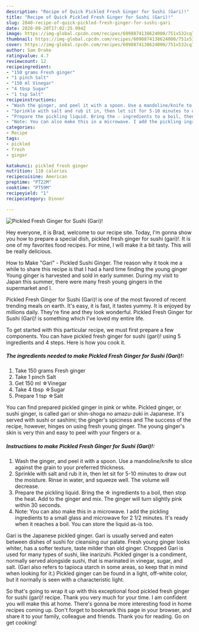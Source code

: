 ```yaml
---
description: "Recipe of Quick Pickled Fresh Ginger for Sushi (Gari)!"
title: "Recipe of Quick Pickled Fresh Ginger for Sushi (Gari)!"
slug: 2840-recipe-of-quick-pickled-fresh-ginger-for-sushi-gari
date: 2020-09-20T17:02:25.994Z
image: https://img-global.cpcdn.com/recipes/6098874138624000/751x532cq70/pickled-fresh-ginger-for-sushi-gari-recipe-main-photo.jpg
thumbnail: https://img-global.cpcdn.com/recipes/6098874138624000/751x532cq70/pickled-fresh-ginger-for-sushi-gari-recipe-main-photo.jpg
cover: https://img-global.cpcdn.com/recipes/6098874138624000/751x532cq70/pickled-fresh-ginger-for-sushi-gari-recipe-main-photo.jpg
author: Sam Drake
ratingvalue: 4.7
reviewcount: 12
recipeingredient:
- "150 grams Fresh ginger"
- "1 pinch Salt"
- "150 ml Vinegar"
- "4 tbsp Sugar"
- "1 tsp Salt"
recipeinstructions:
- "Wash the ginger, and peel it with a spoon. Use a mandoline/knife to slice against the grain to your preferred thickness."
- "Sprinkle with salt and rub it in, then let sit for 5-10 minutes to draw out the moisture. Rinse in water, and squeeze well. The volume will decrease."
- "Prepare the pickling liquid. Bring the ☆ ingredients to a boil, then stop the heat. Add to the ginger and mix. The ginger will turn slightly pink within 30 seconds."
- "Note: You can also make this in a microwave. I add the pickling ingredients to a small glass and microwave for 2 1/2 minutes. It&#39;s ready when it reaches a boil. You can store the liquid as-is too."
categories:
- Recipe
tags:
- pickled
- fresh
- ginger

katakunci: pickled fresh ginger 
nutrition: 110 calories
recipecuisine: American
preptime: "PT22M"
cooktime: "PT59M"
recipeyield: "1"
recipecategory: Dinner

---
```



![Pickled Fresh Ginger for Sushi (Gari)!](https://img-global.cpcdn.com/recipes/6098874138624000/751x532cq70/pickled-fresh-ginger-for-sushi-gari-recipe-main-photo.jpg)

Hey everyone, it is Brad, welcome to our recipe site. Today, I'm gonna show you how to prepare a special dish, pickled fresh ginger for sushi (gari)!. It is one of my favorites food recipes. For mine, I will make it a bit tasty. This will be really delicious.

How to Make &#34;Gari&#34; - Pickled Sushi Ginger. The reason why it took me a while to share this recipe is that I had a hard time finding the young ginger Young ginger is harvested and sold in early summer. During my visit to Japan this summer, there were many fresh young gingers in the supermarket and I.

Pickled Fresh Ginger for Sushi (Gari)! is one of the most favored of recent trending meals on earth. It's easy, it is fast, it tastes yummy. It is enjoyed by millions daily. They're fine and they look wonderful. Pickled Fresh Ginger for Sushi (Gari)! is something which I've loved my entire life.


To get started with this particular recipe, we must first prepare a few components. You can have pickled fresh ginger for sushi (gari)! using 5 ingredients and 4 steps. Here is how you cook it.

<!--inarticleads1-->

##### The ingredients needed to make Pickled Fresh Ginger for Sushi (Gari)!:

1. Take 150 grams Fresh ginger
1. Take 1 pinch Salt
1. Get 150 ml ☆Vinegar
1. Take 4 tbsp ☆Sugar
1. Prepare 1 tsp ☆Salt


You can find prepared pickled ginger in pink or white. Pickled ginger, or sushi ginger, is called gari or shin-shoga no amazu-zuki in Japanese. It&#39;s served with sushi or sashimi; the ginger&#39;s spiciness and The success of the recipe, however, hinges on using fresh young ginger. The young ginger&#39;s skin is very thin and easy to peel with your fingers or a. 

<!--inarticleads2-->

##### Instructions to make Pickled Fresh Ginger for Sushi (Gari)!:

1. Wash the ginger, and peel it with a spoon. Use a mandoline/knife to slice against the grain to your preferred thickness.
1. Sprinkle with salt and rub it in, then let sit for 5-10 minutes to draw out the moisture. Rinse in water, and squeeze well. The volume will decrease.
1. Prepare the pickling liquid. Bring the ☆ ingredients to a boil, then stop the heat. Add to the ginger and mix. The ginger will turn slightly pink within 30 seconds.
1. Note: You can also make this in a microwave. I add the pickling ingredients to a small glass and microwave for 2 1/2 minutes. It&#39;s ready when it reaches a boil. You can store the liquid as-is too.


Gari is the Japanese pickled ginger. Gari is usually served and eaten between dishes of sushi for cleansing our palate. Fresh young ginger looks whiter, has a softer texture, taste milder than old ginger. Chopped Gari is used for many types of sushi, like inarizuhi. Pickled ginger is a condiment, normally served alongside sushi, that is marinated in vinegar, sugar, and salt. (Gari also refers to tapioca starch in some areas, so keep that in mind when looking for it.) Pickled ginger can be found in a light, off-white color, but it normally is seen with a characteristic light. 

So that's going to wrap it up with this exceptional food pickled fresh ginger for sushi (gari)! recipe. Thank you very much for your time. I am confident you will make this at home. There's gonna be more interesting food in home recipes coming up. Don't forget to bookmark this page in your browser, and share it to your family, colleague and friends. Thank you for reading. Go on get cooking!
